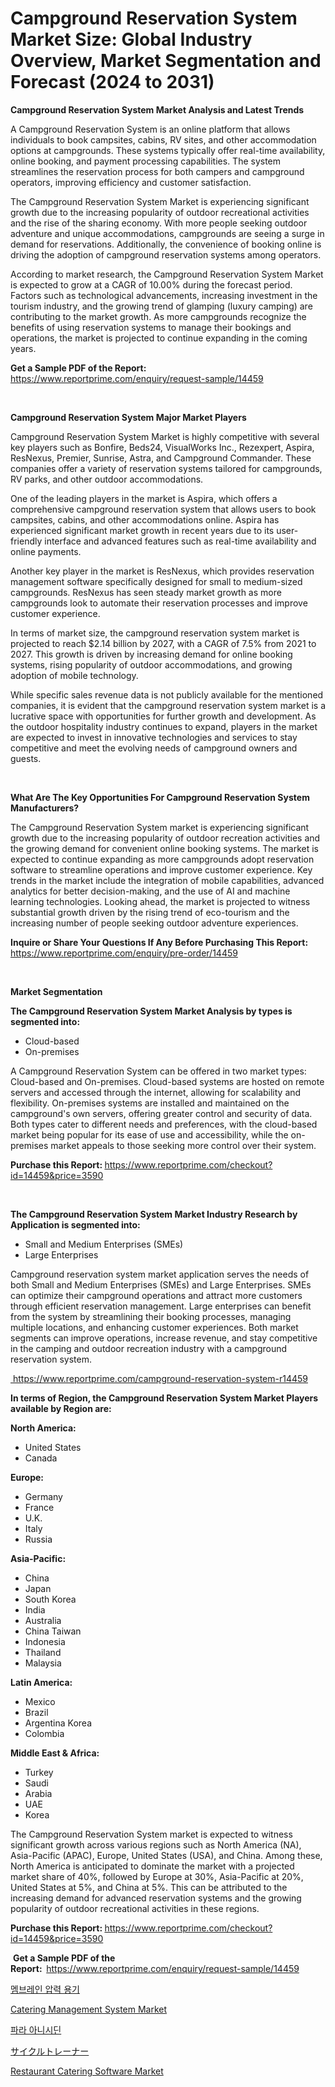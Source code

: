 <p><h1>Campground Reservation System Market Size: Global Industry Overview, Market Segmentation and Forecast (2024 to 2031)</h1></p><p><strong>Campground Reservation System Market Analysis and Latest Trends</strong></p>
<p><p>A Campground Reservation System is an online platform that allows individuals to book campsites, cabins, RV sites, and other accommodation options at campgrounds. These systems typically offer real-time availability, online booking, and payment processing capabilities. The system streamlines the reservation process for both campers and campground operators, improving efficiency and customer satisfaction.</p><p>The Campground Reservation System Market is experiencing significant growth due to the increasing popularity of outdoor recreational activities and the rise of the sharing economy. With more people seeking outdoor adventure and unique accommodations, campgrounds are seeing a surge in demand for reservations. Additionally, the convenience of booking online is driving the adoption of campground reservation systems among operators.</p><p>According to market research, the Campground Reservation System Market is expected to grow at a CAGR of 10.00% during the forecast period. Factors such as technological advancements, increasing investment in the tourism industry, and the growing trend of glamping (luxury camping) are contributing to the market growth. As more campgrounds recognize the benefits of using reservation systems to manage their bookings and operations, the market is projected to continue expanding in the coming years.</p></p>
<p><strong>Get a Sample PDF of the Report:&nbsp;</strong> <a href="https://www.reportprime.com/enquiry/request-sample/14459">https://www.reportprime.com/enquiry/request-sample/14459</a></p>
<p>&nbsp;</p>
<p><strong>Campground Reservation System Major Market Players</strong></p>
<p><p>Campground Reservation System Market is highly competitive with several key players such as Bonfire, Beds24, VisualWorks Inc., Rezexpert, Aspira, ResNexus, Premier, Sunrise, Astra, and Campground Commander. These companies offer a variety of reservation systems tailored for campgrounds, RV parks, and other outdoor accommodations.</p><p>One of the leading players in the market is Aspira, which offers a comprehensive campground reservation system that allows users to book campsites, cabins, and other accommodations online. Aspira has experienced significant market growth in recent years due to its user-friendly interface and advanced features such as real-time availability and online payments.</p><p>Another key player in the market is ResNexus, which provides reservation management software specifically designed for small to medium-sized campgrounds. ResNexus has seen steady market growth as more campgrounds look to automate their reservation processes and improve customer experience. </p><p>In terms of market size, the campground reservation system market is projected to reach $2.14 billion by 2027, with a CAGR of 7.5% from 2021 to 2027. This growth is driven by increasing demand for online booking systems, rising popularity of outdoor accommodations, and growing adoption of mobile technology.</p><p>While specific sales revenue data is not publicly available for the mentioned companies, it is evident that the campground reservation system market is a lucrative space with opportunities for further growth and development. As the outdoor hospitality industry continues to expand, players in the market are expected to invest in innovative technologies and services to stay competitive and meet the evolving needs of campground owners and guests.</p></p>
<p>&nbsp;</p>
<p><strong>What Are The Key Opportunities For Campground Reservation System Manufacturers?</strong></p>
<p><p>The Campground Reservation System market is experiencing significant growth due to the increasing popularity of outdoor recreation activities and the growing demand for convenient online booking systems. The market is expected to continue expanding as more campgrounds adopt reservation software to streamline operations and improve customer experience. Key trends in the market include the integration of mobile capabilities, advanced analytics for better decision-making, and the use of AI and machine learning technologies. Looking ahead, the market is projected to witness substantial growth driven by the rising trend of eco-tourism and the increasing number of people seeking outdoor adventure experiences.</p></p>
<p><strong>Inquire or Share Your Questions If Any Before Purchasing This Report:</strong> <a href="https://www.reportprime.com/enquiry/pre-order/14459">https://www.reportprime.com/enquiry/pre-order/14459</a></p>
<p>&nbsp;</p>
<p><strong>Market Segmentation</strong></p>
<p><strong>The Campground Reservation System Market Analysis by types is segmented into:</strong></p>
<p><ul><li>Cloud-based</li><li>On-premises</li></ul></p>
<p><p>A Campground Reservation System can be offered in two market types: Cloud-based and On-premises. Cloud-based systems are hosted on remote servers and accessed through the internet, allowing for scalability and flexibility. On-premises systems are installed and maintained on the campground's own servers, offering greater control and security of data. Both types cater to different needs and preferences, with the cloud-based market being popular for its ease of use and accessibility, while the on-premises market appeals to those seeking more control over their system.</p></p>
<p><strong>Purchase this Report:&nbsp;</strong><a href="https://www.reportprime.com/checkout?id=14459&price=3590">https://www.reportprime.com/checkout?id=14459&price=3590</a></p>
<p>&nbsp;</p>
<p><strong>The Campground Reservation System Market Industry Research by Application is segmented into:</strong></p>
<p><ul><li>Small and Medium Enterprises (SMEs)</li><li>Large Enterprises</li></ul></p>
<p><p>Campground reservation system market application serves the needs of both Small and Medium Enterprises (SMEs) and Large Enterprises. SMEs can optimize their campground operations and attract more customers through efficient reservation management. Large enterprises can benefit from the system by streamlining their booking processes, managing multiple locations, and enhancing customer experiences. Both market segments can improve operations, increase revenue, and stay competitive in the camping and outdoor recreation industry with a campground reservation system.</p></p>
<p><a href="https://www.reportprime.com/campground-reservation-system-r14459">&nbsp;https://www.reportprime.com/campground-reservation-system-r14459</a></p>
<p><strong>In terms of Region, the Campground Reservation System Market Players available by Region are:</strong></p>
<p>
    <p> <strong> North America: </strong>
        <ul>
            <li>United States</li>
            <li>Canada</li>
        </ul>
        </p> 
    <p> <strong> Europe: </strong>
        <ul>
            <li>Germany</li>
            <li>France</li>
            <li>U.K.</li>
            <li>Italy</li>
            <li>Russia</li>
        </ul>
        </p> 
    <p> <strong> Asia-Pacific: </strong>
        <ul>
            <li>China</li>
            <li>Japan</li>
            <li>South Korea</li>
            <li>India</li>
            <li>Australia</li>
            <li>China Taiwan</li>
            <li>Indonesia</li>
            <li>Thailand</li>
            <li>Malaysia</li>
        </ul>
        </p> 
    <p> <strong> Latin America: </strong>
        <ul>
            <li>Mexico</li>
            <li>Brazil</li>
            <li>Argentina Korea</li>
            <li>Colombia</li>
        </ul>
        </p> 
    <p> <strong> Middle East & Africa: </strong>
        <ul>
            <li>Turkey</li>
            <li>Saudi</li>
            <li>Arabia</li>
            <li>UAE</li>
            <li>Korea</li>
        </ul>
    </p>
    </p>
<p><p>The Campground Reservation System market is expected to witness significant growth across various regions such as North America (NA), Asia-Pacific (APAC), Europe, United States (USA), and China. Among these, North America is anticipated to dominate the market with a projected market share of 40%, followed by Europe at 30%, Asia-Pacific at 20%, United States at 5%, and China at 5%. This can be attributed to the increasing demand for advanced reservation systems and the growing popularity of outdoor recreational activities in these regions.</p></p>
<p><strong>Purchase this Report: </strong><a href="https://www.reportprime.com/checkout?id=14459&price=3590">https://www.reportprime.com/checkout?id=14459&price=3590</a></p>
<p>&nbsp;<strong>Get a Sample PDF of the Report:&nbsp;&nbsp;</strong><a href="https://www.reportprime.com/enquiry/request-sample/14459">https://www.reportprime.com/enquiry/request-sample/14459</a></p>
<p><strong></strong></p>
<p><p><a href="https://medium.com/@sandubujor71/%EB%A7%89%EC%95%95%EB%A0%A5-%EC%9A%A9%EA%B8%B0-%EC%8B%9C%EC%9E%A5-%EC%8B%9C%EC%9E%A5-cagr-%EC%8B%9C%EC%9E%A5-%EB%8F%99%ED%96%A5-%EB%B0%8F-%EC%84%B1%EC%9E%A5-%EC%A0%84%EB%9E%B5%EC%97%90-%EB%8C%80%ED%95%9C-%ED%86%B5%EC%B0%B0%EB%A0%A5-deadcc8d963a">멤브레인 압력 용기</a></p><p><a href="https://github.com/irfadac/Market-Research-Report-List-2/blob/main/catering-management-system-market.md">Catering Management System Market</a></p><p><a href="https://github.com/lkwggful07722/Market-Research-Report-List-1/blob/main/340928723118.md">파라 아니시딘</a></p><p><a href="https://github.com/mathieurico66/Market-Research-Report-List-1/blob/main/859315625364.md">サイクルトレーナー</a></p><p><a href="https://github.com/ashepherd82/Market-Research-Report-List-4/blob/main/restaurant-catering-software-market.md">Restaurant Catering Software Market</a></p></p>